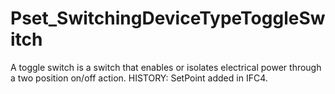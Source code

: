 # Pset_SwitchingDeviceTypeToggleSwitch

A toggle switch is a switch that enables or isolates electrical power through a two position on/off action.  HISTORY: SetPoint added in IFC4.
